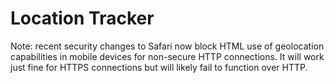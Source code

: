 # Location Tracker






Note: recent security changes to Safari now block HTML use of geolocation capabilities in mobile devices for non-secure HTTP connections.  It will work just fine for HTTPS connections but will likely fail to function over HTTP.  
